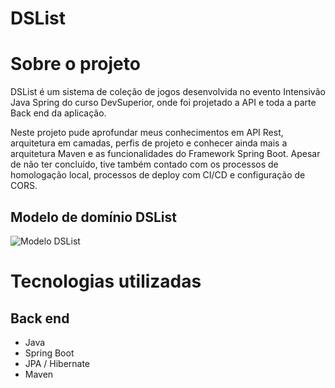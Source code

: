 # DSList


# Sobre o projeto

DSList é um sistema de coleção de jogos desenvolvida no evento Intensivão Java Spring do curso 
DevSuperior, onde foi projetado a API e toda a parte Back end da aplicação.

Neste projeto pude aprofundar meus conhecimentos em API Rest, arquitetura em camadas, perfis
de projeto e conhecer ainda mais a arquitetura Maven e as funcionalidades do Framework Spring Boot.
Apesar de não ter concluído, tive também contado com os processos de homologação local, processos de
deploy com CI/CD e configuração de CORS.

## Modelo de domínio DSList

![Modelo DSList](https://github.com/RamsesXXI/dslist-backend/blob/main/assets/dslist-model.png)

# Tecnologias utilizadas
## Back end
- Java
- Spring Boot
- JPA / Hibernate
- Maven
